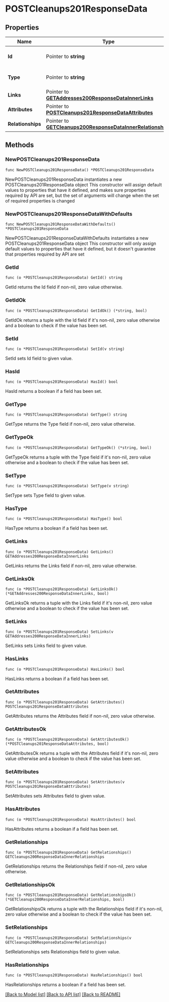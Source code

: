 # POSTCleanups201ResponseData

## Properties

Name | Type | Description | Notes
------------ | ------------- | ------------- | -------------
**Id** | Pointer to **string** | The resource&#39;s id | [optional] 
**Type** | Pointer to **string** | The resource&#39;s type | [optional] 
**Links** | Pointer to [**GETAddresses200ResponseDataInnerLinks**](GETAddresses200ResponseDataInnerLinks.md) |  | [optional] 
**Attributes** | Pointer to [**POSTCleanups201ResponseDataAttributes**](POSTCleanups201ResponseDataAttributes.md) |  | [optional] 
**Relationships** | Pointer to [**GETCleanups200ResponseDataInnerRelationships**](GETCleanups200ResponseDataInnerRelationships.md) |  | [optional] 

## Methods

### NewPOSTCleanups201ResponseData

`func NewPOSTCleanups201ResponseData() *POSTCleanups201ResponseData`

NewPOSTCleanups201ResponseData instantiates a new POSTCleanups201ResponseData object
This constructor will assign default values to properties that have it defined,
and makes sure properties required by API are set, but the set of arguments
will change when the set of required properties is changed

### NewPOSTCleanups201ResponseDataWithDefaults

`func NewPOSTCleanups201ResponseDataWithDefaults() *POSTCleanups201ResponseData`

NewPOSTCleanups201ResponseDataWithDefaults instantiates a new POSTCleanups201ResponseData object
This constructor will only assign default values to properties that have it defined,
but it doesn't guarantee that properties required by API are set

### GetId

`func (o *POSTCleanups201ResponseData) GetId() string`

GetId returns the Id field if non-nil, zero value otherwise.

### GetIdOk

`func (o *POSTCleanups201ResponseData) GetIdOk() (*string, bool)`

GetIdOk returns a tuple with the Id field if it's non-nil, zero value otherwise
and a boolean to check if the value has been set.

### SetId

`func (o *POSTCleanups201ResponseData) SetId(v string)`

SetId sets Id field to given value.

### HasId

`func (o *POSTCleanups201ResponseData) HasId() bool`

HasId returns a boolean if a field has been set.

### GetType

`func (o *POSTCleanups201ResponseData) GetType() string`

GetType returns the Type field if non-nil, zero value otherwise.

### GetTypeOk

`func (o *POSTCleanups201ResponseData) GetTypeOk() (*string, bool)`

GetTypeOk returns a tuple with the Type field if it's non-nil, zero value otherwise
and a boolean to check if the value has been set.

### SetType

`func (o *POSTCleanups201ResponseData) SetType(v string)`

SetType sets Type field to given value.

### HasType

`func (o *POSTCleanups201ResponseData) HasType() bool`

HasType returns a boolean if a field has been set.

### GetLinks

`func (o *POSTCleanups201ResponseData) GetLinks() GETAddresses200ResponseDataInnerLinks`

GetLinks returns the Links field if non-nil, zero value otherwise.

### GetLinksOk

`func (o *POSTCleanups201ResponseData) GetLinksOk() (*GETAddresses200ResponseDataInnerLinks, bool)`

GetLinksOk returns a tuple with the Links field if it's non-nil, zero value otherwise
and a boolean to check if the value has been set.

### SetLinks

`func (o *POSTCleanups201ResponseData) SetLinks(v GETAddresses200ResponseDataInnerLinks)`

SetLinks sets Links field to given value.

### HasLinks

`func (o *POSTCleanups201ResponseData) HasLinks() bool`

HasLinks returns a boolean if a field has been set.

### GetAttributes

`func (o *POSTCleanups201ResponseData) GetAttributes() POSTCleanups201ResponseDataAttributes`

GetAttributes returns the Attributes field if non-nil, zero value otherwise.

### GetAttributesOk

`func (o *POSTCleanups201ResponseData) GetAttributesOk() (*POSTCleanups201ResponseDataAttributes, bool)`

GetAttributesOk returns a tuple with the Attributes field if it's non-nil, zero value otherwise
and a boolean to check if the value has been set.

### SetAttributes

`func (o *POSTCleanups201ResponseData) SetAttributes(v POSTCleanups201ResponseDataAttributes)`

SetAttributes sets Attributes field to given value.

### HasAttributes

`func (o *POSTCleanups201ResponseData) HasAttributes() bool`

HasAttributes returns a boolean if a field has been set.

### GetRelationships

`func (o *POSTCleanups201ResponseData) GetRelationships() GETCleanups200ResponseDataInnerRelationships`

GetRelationships returns the Relationships field if non-nil, zero value otherwise.

### GetRelationshipsOk

`func (o *POSTCleanups201ResponseData) GetRelationshipsOk() (*GETCleanups200ResponseDataInnerRelationships, bool)`

GetRelationshipsOk returns a tuple with the Relationships field if it's non-nil, zero value otherwise
and a boolean to check if the value has been set.

### SetRelationships

`func (o *POSTCleanups201ResponseData) SetRelationships(v GETCleanups200ResponseDataInnerRelationships)`

SetRelationships sets Relationships field to given value.

### HasRelationships

`func (o *POSTCleanups201ResponseData) HasRelationships() bool`

HasRelationships returns a boolean if a field has been set.


[[Back to Model list]](../README.md#documentation-for-models) [[Back to API list]](../README.md#documentation-for-api-endpoints) [[Back to README]](../README.md)


